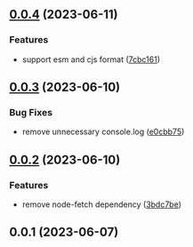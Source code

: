 ## [0.0.4](https://github.com/ruleeeer/leetcode-daily-question/compare/0.0.3...0.0.4) (2023-06-11)


### Features

* support esm and cjs format ([7cbc161](https://github.com/ruleeeer/leetcode-daily-question/commit/7cbc1616ce9cda34c36c840a1b07824d4f48150c))



## [0.0.3](https://github.com/ruleeeer/leetcode-daily-question/compare/0.0.2...0.0.3) (2023-06-10)


### Bug Fixes

* remove unnecessary console.log ([e0cbb75](https://github.com/ruleeeer/leetcode-daily-question/commit/e0cbb75d5ec02e474d0259cbea3973323a231b3d))



## [0.0.2](https://github.com/ruleeeer/leetcode-daily-question/compare/0.0.1...0.0.2) (2023-06-10)


### Features

* remove node-fetch dependency ([3bdc7be](https://github.com/ruleeeer/leetcode-daily-question/commit/3bdc7bed5e801262798a2531a2d60a6288090e32))



## 0.0.1 (2023-06-07)